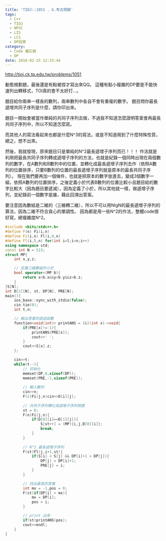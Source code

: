 ```yaml
---
title: 'TIOJ::1051 . G.考古問題'
tags:
  - C++
  - TIOJ
  - NPSC
  - LIS
  - LCS
  - DP回溯
category:
  - Code 備忘錄
  - DP
date: 2016-02-25 12:33:44
---
```



http://tioj.ck.tp.edu.tw/problems/1051

動態規劃題，最後還是有點被捏才寫出來QQ。
這種有點小複雜的DP要是不能快速列出轉移式，TOI真的會不太好打...。

<!--more-->

題目給你兩串一樣長的數列，兩串數列中各自不會有重複的數字。
題目問你最長遞增共同子序列是什麼，請你印出來。

題目一開始會被當作單純的共同子序列去做，不過我不知道怎麼證明答案會再最長共同子序列中，所以不知道怎麼寫。

而其他人的寫法看起來也都是什麼N^3的寫法，或是不知道用到了什麼特殊性質，總之，想不出來。

然後，我就發現，原來題目只是單純的N^2最長遞增子序列而已！！！
作法就是利用把最長共同子序列轉成遞增子序列的方法，也就是紀錄一個同時出現在兩個數列的數字，在A數列和B數列中的位置，並轉化成最長遞增子序列去作（依照A數列的位置排序，只要B數列的位置的最長遞增子序列就是原本的最長共同子序列）。
現在我們要再加一個條件，也就是把原本的數字放進去，變成3個數字一組，依照A數列的位置排序，之後定義小於代表B數列的位置比較小且題目給的數字比較大（因為題目要遞減），因為定義了小於，所以其他就一樣，做遞增子序列，並紀錄前一個數字是誰，藉此回溯出答案。

要注意因為數組是二維的（三維轉二維），所以不可以用NlgN的最長遞增子序列的算法，因為二維不符合貪心的單調性。
因為都是用一些N^2的作法，整體code很好寫，總複雜度N^2。


``` c++
#include <bits/stdc++.h>
#define F(n) Fi(i,n)
#define Fi(i,n) Fl(i,0,n)
#define Fl(i,l,n) for(int i=l;i<n;i++)
using namespace std;
const int N = 513;
struct MP{
    int x,y,z;

    // 定義三維數組的小於
    bool operator<(MP b){
        return x<b.x&&y<b.y&&z>b.z;
    }
}S[N];
int D[2][N], st, DP[N], PRE[N];
main(){
    ios_base::sync_with_stdio(false);
    cin.tie(0);
    int t,n;

    // 輸出答案的遞迴函數
    function<void(int)> printANS = [&](int x)->void{
        if(PRE[x]!=-1){
            printANS(PRE[x]);
            cout<<' ';
        }
        cout<<S[x].z;
    };

    cin>>t;
    while(t--){
        // 初始化
        memset(DP,0,sizeof(DP));
        memset(PRE,-1,sizeof(PRE));
        
        // 輸入數列
        cin>>n;
        F(2)Fi(j,n)cin>>D[i][j];
        
        // 共同子序列轉化成遞增子序列問題
        st = 0;
        F(n)Fi(j,n){
            if(D[0][i]==D[1][j]){
                S[st++] = (MP){i,j,D[0][i]};
                break;
            }
        }
        
        // N^2 最長遞增子序列
        F(st)Fl(j,i+1,st){
            if(S[i] < S[j] && DP[i]+1 > DP[j]){
                DP[j] = DP[i]+1;
                PRE[j] = i;
            }
        }

        // 找出最長的答案
        int mx = -1,pos = 0;
        F(st)if(DP[i] > mx){
            mx = DP[i];
            pos = i;
        }

        // print 出來
        if(st)printANS(pos);
        cout<<endl;
    }
}
```